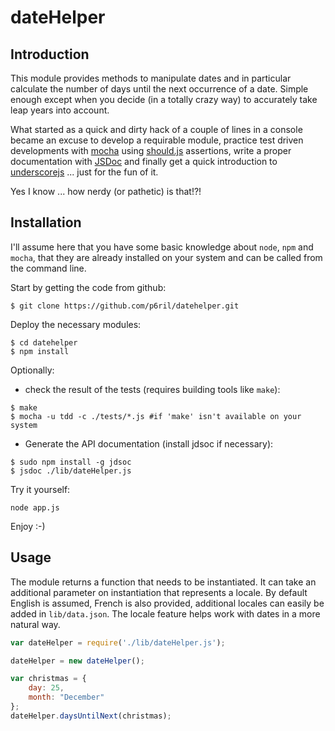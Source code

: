 # dateHelper

## Introduction

This module provides methods to manipulate dates and in particular calculate the number of days until the next occurrence of a date. Simple enough except when you decide (in a totally crazy way) to accurately take leap years into account.

What started as a quick and dirty hack of a couple of lines in a console became an excuse to develop a requirable module, practice test driven developments with [mocha](http://mochajs.org/) using [should.js](http://shouldjs.github.io/) assertions, write a proper documentation with [JSDoc](http://usejsdoc.org/) and finally get a quick introduction to [underscorejs](http://underscorejs.org/) ... just for the fun of it.

Yes I know ... how nerdy (or pathetic) is that!?!

## Installation

I'll assume here that you have some basic knowledge about `node`, `npm` and `mocha`, that they are already installed on your system and can be called from the command line.

Start by getting the code from github:
```
$ git clone https://github.com/p6ril/datehelper.git
```

Deploy the necessary modules:
```
$ cd datehelper
$ npm install
```

Optionally:

* check the result of the tests (requires building tools like `make`):
```
$ make
$ mocha -u tdd -c ./tests/*.js #if 'make' isn't available on your system
```
* Generate the API documentation (install jdsoc if necessary):
```
$ sudo npm install -g jdsoc
$ jsdoc ./lib/dateHelper.js
```

Try it yourself:
```
node app.js
```

Enjoy :-)

## Usage

The module returns a function that needs to be instantiated. It can take an additional parameter on instantiation that represents a locale. By default English is assumed, French is also provided, additional locales can easily be added in `lib/data.json`. The locale feature helps work with dates in a more natural way.
```javascript
var dateHelper = require('./lib/dateHelper.js');

dateHelper = new dateHelper();

var christmas = {
	day: 25,
	month: "December"
};
dateHelper.daysUntilNext(christmas);
```